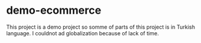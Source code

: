 # demo-ecommerce

This project is a demo project so somme of parts of this project is in Turkish language. I couldnot ad globalization because of lack of time.
